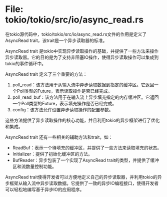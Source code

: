# File: tokio/tokio/src/io/async_read.rs

在tokio源代码中，tokio/tokio/src/io/async_read.rs文件的作用是定义了AsyncRead trait，该trait是一个异步读取器的标准。

AsyncRead trait 是tokio中实现异步读取操作的基础，并提供了一些方法来操作异步读取器。它的目的是为了支持非阻塞IO操作，使得异步读取操作可以集成到tokio的事件循环中。

AsyncRead trait 定义了三个重要的方法：

1. poll_read：该方法用于从输入流中异步读取数据到指定的缓冲区。它返回一个Poll类型的Future，表示读取操作是否已经完成。
2. poll_read_buf：该方法用于在输入流上异步填充指定的内存缓冲区。它返回一个Poll类型的Future，表示填充操作是否已经完成。
3. config：该方法允许设置异步读取操作的配置参数。

这些方法提供了异步读取操作的核心功能，并且利用tokio的异步框架进行了优化和集成。

AsyncRead trait 还有一些相关的辅助方法和trait，如：

- ReadBuf：表示一个待填充的缓冲区，并提供了一些方法来读取填充的状态。
- Initializer：提供了初始化缓冲区的方法。
- BufReader：异步包装了一个实现了AsyncRead trait的类型，并提供了缓冲区和流数量控制功能。

AsyncRead trait使得开发者可以方便地定义自己的异步读取器，并利用tokio的异步框架从输入流中异步读取数据。它提供了一致的异步IO编程接口，使得开发者可以轻松地编写基于异步IO的应用程序。

